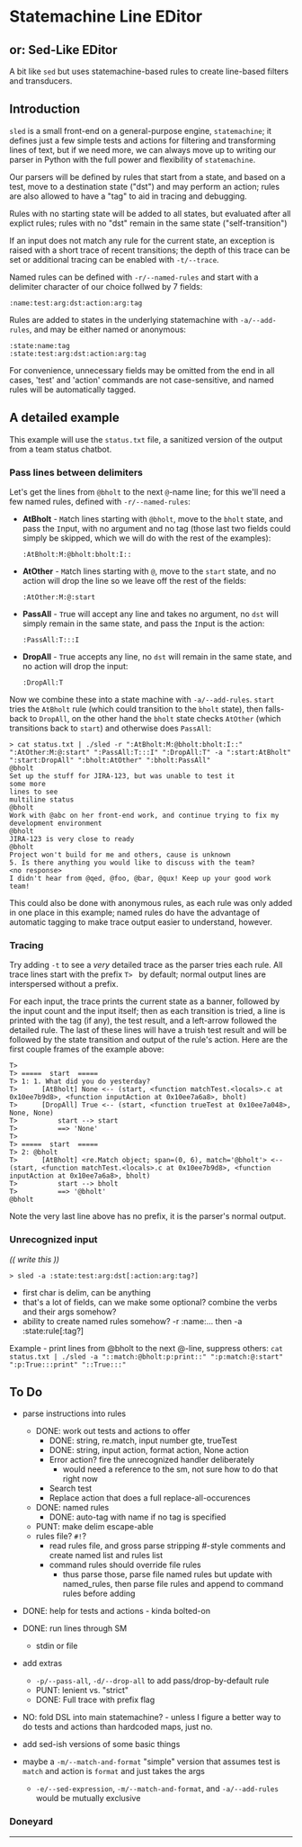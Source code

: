 Statemachine Line EDitor
========================
or: Sed-Like EDitor
-------------------
A bit like `sed` but uses statemachine-based rules to create line-based filters and transducers.

Introduction
------------
`sled` is a small front-end on a general-purpose engine, `statemachine`; it defines just a few simple tests and actions for filtering and transforming lines of text, but if we need more, we can always move up to writing our parser in Python with the full power and flexibility of `statemachine`.

Our parsers will be defined by rules that start from a state, and based on a test, move to a destination state ("dst") and may perform an action; rules are also allowed to have a "tag" to aid in tracing and debugging.

Rules with no starting state will be added to all states, but evaluated after all explict rules; rules with no "dst" remain in the same state ("self-transition")

If an input does not match any rule for the current state, an exception is raised with a short trace of recent transitions; the depth of this trace can be set or additional tracing can be enabled with `-t/--trace`.

Named rules can be defined with `-r/--named-rules` and start with a delimiter character of our choice follwed by 7 fields:

    :name:test:arg:dst:action:arg:tag

Rules are added to states in the underlying statemachine with `-a/--add-rules`, and may be either named or anonymous:

    :state:name:tag
    :state:test:arg:dst:action:arg:tag

For convenience, unnecessary fields may be omitted from the end in all cases, 'test' and 'action' commands are not case-sensitive, and named rules will be automatically tagged.

A detailed example
------------------
This example will use the `status.txt` file, a sanitized version of the output from a team status chatbot.

### Pass lines between delimiters

Let's get the lines from `@bholt` to the next `@`-name line; for this we'll need a few named rules, defined with `-r/--named-rules`:

- **AtBholt** - `M`atch lines starting with `@bholt`, move to the `bholt` state, and pass the `I`nput, with no argument and no tag (those last two fields could simply be skipped, which we will do with the rest of the examples):

    `:AtBholt:M:@bholt:bholt:I::`

- **AtOther** - `M`atch lines starting with `@`, move to the `start` state, and no action will drop the line so we leave off the rest of the fields:

    `:AtOther:M:@:start`

- **PassAll** - `T`rue will accept any line and takes no argument, no `dst` will simply remain in the same state, and pass the `I`nput is the action:

    `:PassAll:T:::I`

- **DropAll** - `T`rue accepts any line, no `dst` will remain in the same state, and no action will drop the input:

    `:DropAll:T`

Now we combine these into a state machine with `-a/--add-rules`.  `start` tries the `AtBholt` rule (which could transition to the `bholt` state), then falls-back to `DropAll`, on the other hand the `bholt` state checks `AtOther` (which transitions back to `start`) and otherwise does `PassAll`:

```
> cat status.txt | ./sled -r ":AtBholt:M:@bholt:bholt:I::" ":AtOther:M:@:start" ":PassAll:T:::I" ":DropAll:T" -a ":start:AtBholt" ":start:DropAll" ":bholt:AtOther" ":bholt:PassAll"
@bholt
Set up the stuff for JIRA-123, but was unable to test it
some more
lines to see
multiline status
@bholt
Work with @abc on her front-end work, and continue trying to fix my development environment
@bholt
JIRA-123 is very close to ready
@bholt
Project won't build for me and others, cause is unknown
5. Is there anything you would like to discuss with the team?
<no response>
I didn't hear from @qed, @foo, @bar, @qux! Keep up your good work team!
```

This could also be done with anonymous rules, as each rule was only added in one place in this example; named rules do have the advantage of automatic tagging to make trace output easier to understand, however.

### Tracing

Try adding `-t` to see a _very_ detailed trace as the parser tries each rule.  All trace lines start with the prefix `T> ` by default; normal output lines are interspersed without a prefix.

For each input, the trace prints the current state as a banner, followed by the input count and the input itself; then as each transition is tried, a line is printed with the tag (if any), the test result, and a left-arrow followed the detailed rule.  The last of these lines will have a truish test result and will be followed by the state transition and output of the rule's action.  Here are the first couple frames of the example above:

```
T> 
T> =====  start  =====
T> 1: 1. What did you do yesterday?
T>      [AtBholt] None <-- (start, <function matchTest.<locals>.c at 0x10ee7b9d8>, <function inputAction at 0x10ee7a6a8>, bholt)
T>      [DropAll] True <-- (start, <function trueTest at 0x10ee7a048>, None, None)
T>          start --> start
T>          ==> 'None'
T> 
T> =====  start  =====
T> 2: @bholt
T>      [AtBholt] <re.Match object; span=(0, 6), match='@bholt'> <-- (start, <function matchTest.<locals>.c at 0x10ee7b9d8>, <function inputAction at 0x10ee7a6a8>, bholt)
T>          start --> bholt
T>          ==> '@bholt'
@bholt
```

Note the very last line above has no prefix, it is the parser's normal output.

### Unrecognized input

_(( write this ))_

`> sled -a :state:test:arg:dst[:action:arg:tag?]`
- first char is delim, can be anything
- that's a lot of fields, can we make some optional? combine the verbs and their args somehow?
- ability to create named rules somehow? -r :name:... then -a :state:rule[:tag?]

Example - print lines from @bholt to the next @-line, suppress others:
`cat status.txt | ./sled -a "::match:@bholt:p:print::" ":p:match:@:start" ":p:True:::print" "::True:::"`

To Do
-----
- parse instructions into rules
    - DONE: work out tests and actions to offer
        - DONE: string, re.match, input number gte, trueTest
        - DONE: string, input action, format action, None action
        - Error action?  fire the unrecognized handler deliberately
            - would need a reference to the sm, not sure how to do that right now
        - Search test
        - Replace action that does a full replace-all-occurences
    - DONE: named rules
        - DONE: auto-tag with name if no tag is specified
    - PUNT: make delim escape-able
    - rules file?  `#!`?
        - read rules file, and gross parse stripping #-style comments and create named list and rules list
        - command rules should override file rules
            - thus parse those, parse file named rules but update with named_rules, then parse file rules and append to command rules before adding
- DONE: help for tests and actions - kinda bolted-on

- DONE: run lines through SM
    - stdin or file
- add extras
    - `-p/--pass-all`, `-d/--drop-all` to add pass/drop-by-default rule
    - PUNT: lenient vs. "strict"
    - DONE: Full trace with prefix flag
- NO: fold DSL into main statemachine? - unless I figure a better way to do tests and actions than hardcoded maps, just no.

- add sed-ish versions of some basic things
- maybe a `-m/--match-and-format` "simple" version that assumes test is `match` and action is `format` and just takes the args
    - `-e/--sed-expression`, `-m/--match-and-format`, and `-a/--add-rules` would be mutually exclusive

### Doneyard


---
